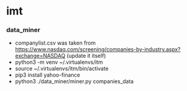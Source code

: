 # imt

### data_miner
* companylist.csv was taken from https://www.nasdaq.com/screening/companies-by-industry.aspx?exchange=NASDAQ (update it itself)
* python3 -m venv ~/.virtualenvs/itm
* source ~/.virtualenvs/itm/bin/activate
* pip3 install yahoo-finance
* python3 ./data_miner/miner.py companies_data

